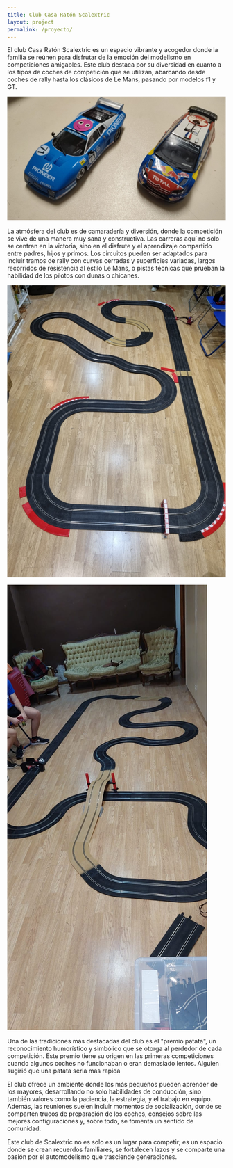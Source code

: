 ```yaml
---
title: Club Casa Ratón Scalextric
layout: project
permalink: /proyecto/
---
```



El club Casa Ratón Scalextric es un espacio vibrante y acogedor donde la familia se reúnen para disfrutar de la emoción del modelismo en competiciones amigables. Este club destaca por su diversidad en cuanto a los tipos de coches de competición que se utilizan, abarcando desde coches de rally hasta los clásicos de Le Mans, pasando por modelos f1 y GT. 

![](../docs/images/presentacion_club_01.jpeg)

La atmósfera del club es de camaradería y diversión, donde la competición se vive de una manera muy sana y constructiva. Las carreras aquí no solo se centran en la victoria, sino en el disfrute y el aprendizaje compartido entre padres, hijos y primos. Los circuitos pueden ser adaptados para incluir tramos de rally con curvas cerradas y superficies variadas, largos recorridos de resistencia al estilo Le Mans, o pistas técnicas que prueban la habilidad de los pilotos con dunas o chicanes.

![](../docs/images/evento_diciembre_2024_01.jpeg)

![](../docs/images/evento_junio_2024_01.jpeg)

Una de las tradiciones más destacadas del club es el "premio patata", un reconocimiento humorístico y simbólico que se otorga al perdedor de cada competición. Este premio tiene su origen en las primeras competiciones cuando algunos coches no funcionaban o eran demasiado lentos. Alguien sugirió que una patata seria mas rapida

El club ofrece un ambiente donde los más pequeños pueden aprender de los mayores, desarrollando no solo habilidades de conducción, sino también valores como la paciencia, la estrategia, y el trabajo en equipo. Además, las reuniones suelen incluir momentos de socialización, donde se comparten trucos de preparación de los coches, consejos sobre las mejores configuraciones y, sobre todo, se fomenta un sentido de comunidad. 

Este club de Scalextric no es solo es un lugar para competir; es un espacio donde se crean recuerdos familiares, se fortalecen lazos y se comparte una pasión por el automodelismo que trasciende generaciones.
